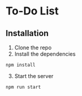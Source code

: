 # To-Do List

## Installation
1. Clone the repo
2. Install the dependencies
```
npm install
```

3. Start the server
```
npm run start
```
